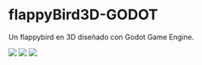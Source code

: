 # flappyBird3D-GODOT
Un flappybird en 3D diseñado con Godot Game Engine.

<a href='https://drive.google.com/file/d/1D6CplY-Ao1GNMryf3PuSIppEriyY3k3h/view?usp=drive_open&amp;usp=embed_facebook&source=ctrlq.org'><img src='https://lh5.googleusercontent.com/ZeV7LO5c8AL2z8Bk9IeKKhSz6b3x0NY566JdirgiOTRIh622WLZJR4SoV9Y=w2400' /></a>
<a href='https://drive.google.com/file/d/19DxIm9KicSZwkCHj0v7ztt14P3UhIpYR/view?usp=drive_open&amp;usp=embed_facebook&source=ctrlq.org'><img src='https://lh6.googleusercontent.com/AtxTmWzEX0M2MuprFN02ga5A1GJhPmiajWJZW9t5z3YeIVzdVS8sMl-xcfg=w2400' /></a>
<a href='https://drive.google.com/file/d/1CGJJwUCT0jt_jdoOb2ZFTD0E0VbC7hQR/view?usp=drive_open&amp;usp=embed_facebook&source=ctrlq.org'><img src='https://lh6.googleusercontent.com/uIAvhcC_T9E6iWXLfYODffYwOcDOA8e_ncflBzkxYW_qlmUrEs_NCBEH9iM=w2400' /></a>
